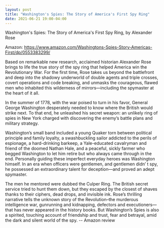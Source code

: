 ```yaml
---
layout: post
title: "Washington's Spies: The Story of America's First Spy Ring"
date: 2021-06-21 19:00-04:00
---
```

Washington's Spies: The Story of America's First Spy Ring, by Alexander Rose

Amazon: https://www.amazon.com/Washingtons-Spies-Story-Americas-First/dp/0553383299/

Based on remarkable new research, acclaimed historian Alexander Rose brings to life the true story of the spy ring that helped America win the Revolutionary War. For the first time, Rose takes us beyond the battlefront and deep into the shadowy underworld of double agents and triple crosses, covert operations and code breaking, and unmasks the courageous, flawed men who inhabited this wilderness of mirrors—including the spymaster at the heart of it all.

In the summer of 1778, with the war poised to turn in his favor, General George Washington desperately needed to know where the British would strike next. To that end, he unleashed his secret weapon: an unlikely ring of spies in New York charged with discovering the enemy’s battle plans and military strategy.

Washington’s small band included a young Quaker torn between political principle and family loyalty, a swashbuckling sailor addicted to the perils of espionage, a hard-drinking barkeep, a Yale-educated cavalryman and friend of the doomed Nathan Hale, and a peaceful, sickly farmer who begged Washington to let him retire but who always came through in the end. Personally guiding these imperfect everyday heroes was Washington himself. In an era when officers were gentlemen, and gentlemen didn’ t spy, he possessed an extraordinary talent for deception—and proved an adept spymaster.

The men he mentored were dubbed the Culper Ring. The British secret service tried to hunt them down, but they escaped by the closest of shaves thanks to their ciphers, dead drops, and invisible ink. Rose’s thrilling narrative tells the unknown story of the Revolution–the murderous intelligence war, gunrunning and kidnapping, defectors and executioners—that has never appeared in the history books. But Washington’s Spies is also a spirited, touching account of friendship and trust, fear and betrayal, amid the dark and silent world of the spy.
-- Amazon review
